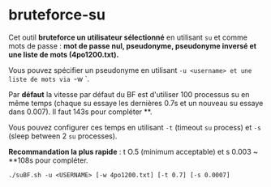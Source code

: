# bruteforce-su

Cet outil **bruteforce un utilisateur sélectionné** en utilisant `su` et comme mots de passe : **mot de passe nul, pseudonyme, pseudonyme inversé et une liste de mots (4po1200.txt).**

Vous pouvez spécifier un pseudonyme en utilisant `-u <username> et une liste de mots via `-w <wordlist>`.

Par **défaut** la vitesse par défaut du BF est d'utiliser 100 processus su en même temps (chaque su essaye les dernières 0.7s et un nouveau su essaye dans 0.007). Il faut 143s pour compléter **.

Vous pouvez configurer ces temps en utilisant `-t` (timeout `su` process) et `-s` (sleep between 2 `su` processes).

**Recommandation la plus rapide** : t O.5 (minimum acceptable) et s 0.003 ~ **108s pour compléter.
``` 
./suBF.sh -u <USERNAME> [-w 4po1200.txt] [-t 0.7] [-s 0.0007]
```
